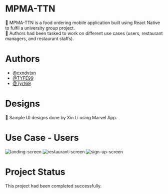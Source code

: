 # MPMA-TTN
:spaghetti: MPMA-TTN is a food ordering mobile application built using React Native to fulfil a university group project. <br />
:speech_balloon: Authors had been tasked to work on different use cases (users, restaurant managers, and restaurant staffs). 

# Authors
- [@cxndytxn](https://www.github.com/cxndytxn)
- [@TYFE99](https://www.github.com/TYFE99)
- [@Tyr169](https://www.github.com/Tyr169)

# Designs
:art: Sample UI designs done by Xin Li using Marvel App.

# Use Case - Users
![landing-screen](https://user-images.githubusercontent.com/72306553/229395685-e0b4bd84-1c2c-4058-99d8-fae0b7d93557.PNG)
![restaurant-screen](https://user-images.githubusercontent.com/72306553/229395799-5d65ec12-a1b3-4ce7-b461-b55f2e8a49fc.PNG)
![sign-up-screen](https://user-images.githubusercontent.com/72306553/229396060-9d89e97e-d585-4678-afe5-09d6015adf12.PNG)

# Project Status
This project had been completed successfully.
